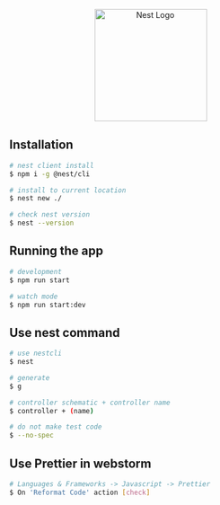 <p align="center">
  <a href="http://nestjs.com/" target="blank"><img src="https://nestjs.com/img/logo-small.svg" width="200" alt="Nest Logo" /></a>
</p>

[circleci-image]: https://img.shields.io/circleci/build/github/nestjs/nest/master?token=abc123def456
[circleci-url]: https://circleci.com/gh/nestjs/nest



## Installation

```bash
# nest client install
$ npm i -g @nest/cli

# install to current location
$ nest new ./

# check nest version
$ nest --version
```

## Running the app

```bash
# development
$ npm run start

# watch mode
$ npm run start:dev
```

## Use nest command
```bash
# use nestcli
$ nest

# generate
$ g

# controller schematic + controller name
$ controller + (name)

# do not make test code 
$ --no-spec
```

## Use Prettier in webstorm
```bash
# Languages & Frameworks -> Javascript -> Prettier
$ On 'Reformat Code' action [check]
